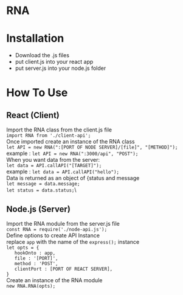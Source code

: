 # RNA

# Installation
- Download the .js files
- put client.js into your react app
- put server.js into your node.js folder

# How To Use
## React (Client)
Import the RNA class from the client.js file\
`import RNA from './client-api';` \
Once imported create an instance of the RNA class\
`let API = new RNA(":[PORT OF NODE SERVER]/[file]", "[METHOD]");`\
example : `let API = new RNA(":3000/api", "POST");`\
When you want data from the server:\
`let data = API.callAPI("[TARGET]");`\
example : `let data = API.callAPI("hello");`\
Data is returned as an object of {status and message\
`let message = data.message;`\
`let status = data.status;`\

## Node.js (Server)
Import the RNA module from the server.js file\
`const RNA = require('./node-api.js');`\
Define options to create API Instance\
replace `app` with the name of the `express();` instance\
`let opts = {`\
`   hookOnto : app,`\
`   file : '[PORT]',`\
`   method : 'POST',`\
`   clientPort : [PORT OF REACT SERVER],`\
`}`\
Create an instance of the RNA module\
`new RNA.RNA(opts);`